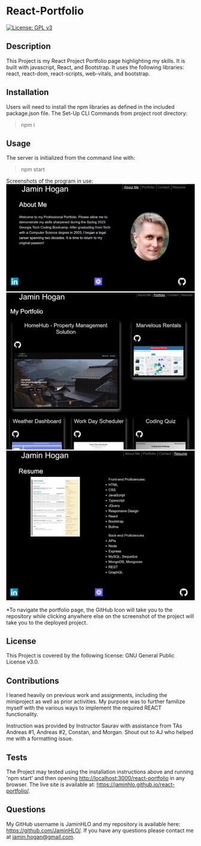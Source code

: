 # React-Portfolio

[![License: GPL v3](https://img.shields.io/badge/License-GPLv3-blue.svg)](https://www.gnu.org/licenses/gpl-3.0)

## Description
    
This Project is my React Project Portfolio page highlighting my skills. It is built with javascript, React, and Bootstrap. It uses the following libraries: react, react-dom, react-scripts, web-vitals, and bootstrap.
    
## Installation

Users will need to install the npm libraries as defined in the included package.json file. 
The Set-Up CLI Commands from project root directory:
>npm i <br>

## Usage

The server is initialized from the command line with:
>npm start

Screenshots of the program in use:
![portfolio initial screen](public/images/rp-ss-01.jpg)<br> 
![portfolio of projects](public/images/rp-ss-02.jpg) <br>
![list of skills and resume](public/images/rp-ss-03.jpg)

*To navigate the portfolio page, the GitHub Icon will take you to the repository while clicking anywhere else on the screenshot of the project will take you to the deployed project.

## License

This Project is covered by the following license: GNU General Public License v3.0.

## Contributions

I leaned heavily on previous work and assignments, including the miniproject as well as prior activities. My purpose was to further familize myself with the various ways to implement the required REACT functionality.

Instruction was provided by Instructor Saurav with assistance from TAs Andreas #1, Andreas #2, Constan, and Morgan. Shout out to AJ who helped me with a formatting issue.

## Tests

The Project may tested using the installation instructions above and running 'npm start' and then opening <http://localhost:3000/react-portfolio> in any browser. The live site is available at: <https://jaminhlo.github.io/react-portfolio/>.

## Questions

My GitHub username is JaminHLO and my repository is available here: <https://github.com/JaminHLO/>.
If you have any questions please contact me at <jamin.hogan@gmail.com>.
